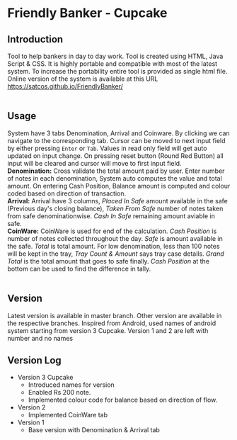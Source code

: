 # Friendly Banker - Cupcake


## Introduction
Tool to help bankers in day to day work. Tool is created using HTML, Java Script & CSS. 
It is highly portable and compatible with most of the latest system. To increase the portability entire tool is provided as single html file.
Online version of the system is available at this URL https://satcos.github.io/FriendlyBanker/<br/><br/>

## Usage
System have 3 tabs Denomination, Arrival and Coinware. By clicking we can navigate to the corresponding tab.
Cursor can be moved to next input field by either pressing `Enter` or `Tab`. Values in read only field will get auto updated on input change.
On pressing reset button (Round Red Button) all input will be cleared and cursor will move to first input field.<br/>
**Denomination:**  Cross validate the total amount paid by user. Enter number of notes in each denomination, System auto computes the value and total amount. 
On entering Cash Position, Balance amount is computed and colour coded based on direction of transaction. <br/>
**Arrival:**  Arrival have 3 columns, *Placed In Safe* amount available in the safe (Previous day's closing balance), *Taken From Safe* number of notes taken from safe denominationwise.
*Cash In Safe* remaining amount aviable in safe. <br/>
**CoinWare:**  CoinWare is used for end of the calculation. *Cash Position* is number of notes collected throughout the day. *Safe* is amount available in the safe.
*Total* is total amount. For low denomination, less than 100 notes will be kept in the tray, *Tray Count & Amount* says tray case details. *Grand Total* is the total amount that goes to safe finally.
*Cash Position* at the bottom can be used to find the difference in tally.<br/><br/>

## Version
Latest version is available in master branch. Other version are available in the respective branches. 
Inspired from Android, used names of android system starting from version 3 Cupcake.
Version 1 and 2 are left with number and no names

## Version Log
- Version 3 Cupcake
	- Introduced names for version
	- Enabled Rs 200 note.
	- Implemented colour code for balance based on direction of flow.
- Version 2
	- Implemented CoinWare tab
- Version 1
	- Base version with Denomination & Arrival tab
